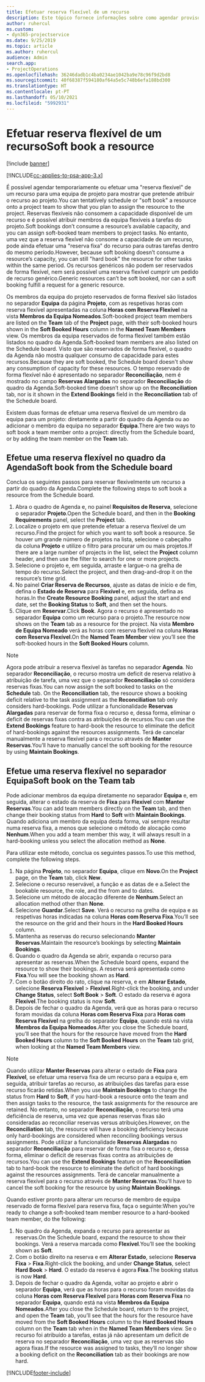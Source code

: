 ```yaml
---
title: Efetuar reserva flexível de um recurso
description: Este tópico fornece informações sobre como agendar provisoriamente ou efetuar uma reserva flexível de membros da equipa do projeto.
author: ruhercul
ms.custom:
- dyn365-projectservice
ms.date: 9/25/2019
ms.topic: article
ms.author: ruhercul
audience: Admin
search.app:
- ProjectOperations
ms.openlocfilehash: 36246dadb1c4ba0234ae1042ba9e78c96f9d2bd8
ms.sourcegitcommit: 40f68387f594180af64a5e5c748b6efa188bd300
ms.translationtype: HT
ms.contentlocale: pt-PT
ms.lasthandoff: 05/10/2021
ms.locfileid: "5992931"
---
```

# <a name="soft-book-a-resource"></a><span data-ttu-id="80ba0-103">Efetuar reserva flexível de um recurso</span><span class="sxs-lookup"><span data-stu-id="80ba0-103">Soft book a resource</span></span>

[!include [banner](../includes/psa-now-project-operations.md)]

[!INCLUDE[cc-applies-to-psa-app-3.x](../includes/cc-applies-to-psa-app-3x.md)]

<span data-ttu-id="80ba0-104">É possível agendar temporariamente ou efetuar uma "reserva flexível" de um recurso para uma equipa de projeto para mostrar que pretende atribuir o recurso ao projeto.</span><span class="sxs-lookup"><span data-stu-id="80ba0-104">You can tentatively schedule or "soft book" a resource onto a project team to show that you plan to assign the resource to the project.</span></span> <span data-ttu-id="80ba0-105">Reservas flexíveis não consomem a capacidade disponível de um recurso e é possível atribuir membros da equipa flexíveis a tarefas do projeto.</span><span class="sxs-lookup"><span data-stu-id="80ba0-105">Soft bookings don’t consume a resource’s available capacity, and you can assign soft-booked team members to project tasks.</span></span> <span data-ttu-id="80ba0-106">No entanto, uma vez que a reserva flexível não consome a capacidade de um recurso, pode ainda efetuar uma "reserva fixa" do recurso para outras tarefas dentro do mesmo período.</span><span class="sxs-lookup"><span data-stu-id="80ba0-106">However, because soft booking doesn’t consume a resource’s capacity, you can still "hard book" the resource for other tasks within the same period.</span></span> <span data-ttu-id="80ba0-107">Os recursos genéricos não podem ser reservados de forma flexível, nem será possível uma reserva flexível cumprir um pedido de recurso genérico.</span><span class="sxs-lookup"><span data-stu-id="80ba0-107">Generic resources can’t be soft booked, nor can a soft booking fulfill a request for a generic resource.</span></span>

<span data-ttu-id="80ba0-108">Os membros da equipa do projeto reservados de forma flexível são listados no separador **Equipa** da página **Projeto**, com as respetivas horas com reserva flexível apresentadas na coluna **Horas com Reserva Flexível** na vista **Membros da Equipa Nomeados**.</span><span class="sxs-lookup"><span data-stu-id="80ba0-108">Soft-booked project team members are listed on the **Team** tab of the **Project** page, with their soft-booked hours shown in the **Soft Booked Hours** column in the **Named Team Members** view.</span></span> <span data-ttu-id="80ba0-109">Os membros da equipa reservados de forma flexível também estão listados no quadro da Agenda.</span><span class="sxs-lookup"><span data-stu-id="80ba0-109">Soft-booked team members are also listed on the Schedule board.</span></span> <span data-ttu-id="80ba0-110">Visto que são reservados de forma flexível, o quadro da Agenda não mostra qualquer consumo de capacidade para estes recursos.</span><span class="sxs-lookup"><span data-stu-id="80ba0-110">Because they are soft booked, the Schedule board doesn't show any consumption of capacity for these resources.</span></span> <span data-ttu-id="80ba0-111">O tempo reservado de forma flexível não é apresentado no separador **Reconciliação**, nem é mostrado no campo **Reservas Alargadas** no separador **Reconciliação** do quadro da Agenda.</span><span class="sxs-lookup"><span data-stu-id="80ba0-111">Soft-booked time doesn’t show up on the **Reconciliation** tab, nor is it shown in the **Extend Bookings** field in the **Reconciliation** tab of the Schedule board.</span></span> 

<span data-ttu-id="80ba0-112">Existem duas formas de efetuar uma reserva flexível de um membro da equipa para um projeto: diretamente a partir do quadro da Agenda ou ao adicionar o membro da equipa no separador **Equipa**.</span><span class="sxs-lookup"><span data-stu-id="80ba0-112">There are two ways to soft book a team member onto a project: directly from the Schedule board, or by adding the team member on the **Team** tab.</span></span> 

## <a name="soft-book-from-the-schedule-board"></a><span data-ttu-id="80ba0-113">Efetue uma reserva flexível no quadro da Agenda</span><span class="sxs-lookup"><span data-stu-id="80ba0-113">Soft book from the Schedule board</span></span>
<span data-ttu-id="80ba0-114">Conclua os seguintes passos para reservar flexivelmente um recurso a partir do quadro da Agenda.</span><span class="sxs-lookup"><span data-stu-id="80ba0-114">Complete the following steps to soft book a resource from the Schedule board.</span></span> 

1. <span data-ttu-id="80ba0-115">Abra o quadro de Agenda e, no painel **Requisitos de Reserva**, selecione o separador **Projeto**.</span><span class="sxs-lookup"><span data-stu-id="80ba0-115">Open the Schedule board, and then in the **Booking Requirements** panel, select the **Project** tab.</span></span>
2. <span data-ttu-id="80ba0-116">Localize o projeto em que pretende efetuar a reserva flexível de um recurso.</span><span class="sxs-lookup"><span data-stu-id="80ba0-116">Find the project for which you want to soft book a resource.</span></span> <span data-ttu-id="80ba0-117">Se houver um grande número de projetos na lista, selecione o cabeçalho da coluna **Projeto** e utilize o filtro para procurar um ou mais projetos.</span><span class="sxs-lookup"><span data-stu-id="80ba0-117">If there are a large number of projects in the list, select the **Project** column header, and then use the filter to search for one or more projects.</span></span>
3. <span data-ttu-id="80ba0-118">Selecione o projeto e, em seguida, arraste e largue-o na grelha de tempo do recurso.</span><span class="sxs-lookup"><span data-stu-id="80ba0-118">Select the project, and then drag-and-drop it on the resource’s time grid.</span></span>
5. <span data-ttu-id="80ba0-119">No painel **Criar Reserva de Recursos**, ajuste as datas de início e de fim, defina o **Estado de Reserva** para **Flexível** e, em seguida, defina as horas.</span><span class="sxs-lookup"><span data-stu-id="80ba0-119">In the **Create Resource Booking** panel, adjust the start and end date, set the **Booking Status** to **Soft**, and then set the hours.</span></span> 
6. <span data-ttu-id="80ba0-120">Clique em **Reservar**.</span><span class="sxs-lookup"><span data-stu-id="80ba0-120">Click **Book**.</span></span> <span data-ttu-id="80ba0-121">Agora o recurso é apresentado no separador **Equipa** como um recurso para o projeto.</span><span class="sxs-lookup"><span data-stu-id="80ba0-121">The resource now shows on the **Team** tab as a resource for the project.</span></span> <span data-ttu-id="80ba0-122">Na vista **Membro de Equipa Nomeado** verá as horas com reserva flexível na coluna **Horas com Reserva Flexível**.</span><span class="sxs-lookup"><span data-stu-id="80ba0-122">On the **Named Team Member** view you’ll see the soft-booked hours in the **Soft Booked Hours** column.</span></span>

> [!NOTE]
> <span data-ttu-id="80ba0-123">Agora pode atribuir a reserva flexível às tarefas no separador **Agenda**. No separador **Reconciliação**, o recurso mostra um deficit de reserva relativo à atribuição de tarefa, uma vez que o separador **Reconciliação** só considera reservas fixas.</span><span class="sxs-lookup"><span data-stu-id="80ba0-123">You can now assign the soft booked to tasks on the **Schedule** tab. On the **Reconciliation** tab, the resource shows a booking deficit relative to the task assignment as the **Reconciliation** tab only considers hard-bookings.</span></span> <span data-ttu-id="80ba0-124">Pode utilizar a funcionalidade **Reservas Alargadas** para reservar de forma fixa o recurso e, dessa forma, eliminar o deficit de reservas fixas contra as atribuições de recursos.</span><span class="sxs-lookup"><span data-stu-id="80ba0-124">You can use the **Extend Bookings** feature to hard-book the resource to eliminate the deficit of hard-bookings against the resources assignments.</span></span> <span data-ttu-id="80ba0-125">Terá de cancelar manualmente a reserva flexível para o recurso através de **Manter Reservas**.</span><span class="sxs-lookup"><span data-stu-id="80ba0-125">You’ll have to manually cancel the soft booking for the resource by using **Maintain Bookings**.</span></span>

## <a name="soft-book-on-the-team-tab"></a><span data-ttu-id="80ba0-126">Efetue uma reserva flexível no separador Equipa</span><span class="sxs-lookup"><span data-stu-id="80ba0-126">Soft book on the Team tab</span></span>

<span data-ttu-id="80ba0-127">Pode adicionar membros da equipa diretamente no separador **Equipa** e, em seguida, alterar o estado da reserva de **Fixa** para **Flexível** com **Manter Reservas**.</span><span class="sxs-lookup"><span data-stu-id="80ba0-127">You can add team members directly on the **Team** tab, and then change their booking status from **Hard** to **Soft** with **Maintain Bookings**.</span></span> <span data-ttu-id="80ba0-128">Quando adiciona um membro da equipa desta forma, vai sempre resultar numa reserva fixa, a menos que selecione o método de alocação como **Nenhum**.</span><span class="sxs-lookup"><span data-stu-id="80ba0-128">When you add a team member this way, it will always result in a hard-booking unless you select the allocation method as **None**.</span></span>

<span data-ttu-id="80ba0-129">Para utilizar este método, conclua os seguintes passos.</span><span class="sxs-lookup"><span data-stu-id="80ba0-129">To use this method, complete the following steps.</span></span>

1. <span data-ttu-id="80ba0-130">Na página **Projeto**, no separador **Equipa**, clique em **Novo**.</span><span class="sxs-lookup"><span data-stu-id="80ba0-130">On the **Project** page, on the **Team** tab, click **New**.</span></span>
2. <span data-ttu-id="80ba0-131">Selecione o recurso reservável, a função e as datas de e a.</span><span class="sxs-lookup"><span data-stu-id="80ba0-131">Select the bookable resource, the role, and the from and to dates.</span></span>
3. <span data-ttu-id="80ba0-132">Selecione um método de alocação diferente de **Nenhum**.</span><span class="sxs-lookup"><span data-stu-id="80ba0-132">Select an allocation method other than **None**.</span></span>
4. <span data-ttu-id="80ba0-133">Selecione **Guardar**.</span><span class="sxs-lookup"><span data-stu-id="80ba0-133">Select **Save**.</span></span> <span data-ttu-id="80ba0-134">Verá o recurso na grelha de equipa e as respetivas horas indicadas na coluna **Horas com Reserva Fixa**.</span><span class="sxs-lookup"><span data-stu-id="80ba0-134">You’ll see the resource on the grid and their hours in the **Hard Booked Hours** column.</span></span>
5. <span data-ttu-id="80ba0-135">Mantenha as reservas do recurso selecionando **Manter Reservas**.</span><span class="sxs-lookup"><span data-stu-id="80ba0-135">Maintain the resource’s bookings by selecting **Maintain Bookings**.</span></span>
6. <span data-ttu-id="80ba0-136">Quando o quadro da Agenda se abrir, expanda o recurso para apresentar as reservas.</span><span class="sxs-lookup"><span data-stu-id="80ba0-136">When the Schedule board opens, expand the resource to show their bookings.</span></span> <span data-ttu-id="80ba0-137">A reserva será apresentada como **Fixa**.</span><span class="sxs-lookup"><span data-stu-id="80ba0-137">You will see the booking shown as **Hard**.</span></span>
7. <span data-ttu-id="80ba0-138">Com o botão direito do rato, clique na reserva, e em **Alterar Estado**, selecione **Reserva Flexível** \> **Flexível**.</span><span class="sxs-lookup"><span data-stu-id="80ba0-138">Right-click the booking, and under **Change Status**, select **Soft Book** \> **Soft**.</span></span> <span data-ttu-id="80ba0-139">O estado da reserva é agora **Flexível**.</span><span class="sxs-lookup"><span data-stu-id="80ba0-139">The booking status is now **Soft**.</span></span>
8. <span data-ttu-id="80ba0-140">Depois de fechar o quadro da Agenda, verá que as horas para o recurso foram movidas da coluna **Horas com Reserva Fixa** para **Horas com Reserva Flexível** na grelha do separador **Equipa**, quando está na vista **Membros da Equipa Nomeados**.</span><span class="sxs-lookup"><span data-stu-id="80ba0-140">After you close the Schedule board, you’ll see that the hours for the resource have moved from the **Hard Booked Hours** column to the **Soft Booked Hours** on the **Team** tab grid, when looking at the **Named Team Members** view.</span></span>

> [!NOTE]
> <span data-ttu-id="80ba0-141">Quando utilizar **Manter Reservas** para alterar o estado de **Fixa** para **Flexível**, se efetuar uma reserva fixa de um recurso para a equipa e, em seguida, atribuir tarefas ao recurso, as atribuições das tarefas para esse recurso ficarão retidas.</span><span class="sxs-lookup"><span data-stu-id="80ba0-141">When you use **Maintain Bookings** to change the status from **Hard** to **Soft**, if you hard-book a resource onto the team and then assign tasks to the resource, the task assignments for the resource are retained.</span></span> <span data-ttu-id="80ba0-142">No entanto, no separador **Reconciliação**, o recurso terá uma deficiência de reserva, uma vez que apenas reservas fixas são consideradas ao reconciliar reservas versus atribuições.</span><span class="sxs-lookup"><span data-stu-id="80ba0-142">However, on the **Reconciliation** tab, the resource will have a booking deficiency because only hard-bookings are considered when reconciling bookings versus assignments.</span></span> <span data-ttu-id="80ba0-143">Pode utilizar a funcionalidade **Reservas Alargadas** no separador **Reconciliação** para reservar de forma fixa o recurso e, dessa forma, eliminar o deficit de reservas fixas contra as atribuições de recursos.</span><span class="sxs-lookup"><span data-stu-id="80ba0-143">You can use the **Extend Bookings** feature on the **Reconciliation** tab to hard-book the resource to eliminate the deficit of hard bookings against the resources assignments.</span></span> <span data-ttu-id="80ba0-144">Terá de cancelar manualmente a reserva flexível para o recurso através de **Manter Reservas**.</span><span class="sxs-lookup"><span data-stu-id="80ba0-144">You’ll have to cancel the soft booking for the resource by using **Maintain Bookings**.</span></span>

<span data-ttu-id="80ba0-145">Quando estiver pronto para alterar um recurso de membro de equipa reservado de forma flexível para reserva fixa, faça o seguinte:</span><span class="sxs-lookup"><span data-stu-id="80ba0-145">When you’re ready to change a soft-booked team member resource to a hard-booked team member, do the following:</span></span>

1. <span data-ttu-id="80ba0-146">No quadro da Agenda, expanda o recurso para apresentar as reservas.</span><span class="sxs-lookup"><span data-stu-id="80ba0-146">On the Schedule board, expand the resource to show their bookings.</span></span> <span data-ttu-id="80ba0-147">Verá a reserva marcada como **Flexível**.</span><span class="sxs-lookup"><span data-stu-id="80ba0-147">You’ll see the booking shown as **Soft**.</span></span>
2. <span data-ttu-id="80ba0-148">Com o botão direito na reserva e em **Alterar Estado**, selecione **Reserva Fixa** \> **Fixa**.</span><span class="sxs-lookup"><span data-stu-id="80ba0-148">Right-click the booking, and under **Change Status**, select **Hard Book** \> **Hard**.</span></span> <span data-ttu-id="80ba0-149">O estado da reserva é agora **Fixa**.</span><span class="sxs-lookup"><span data-stu-id="80ba0-149">The booking status is now **Hard**.</span></span>
3. <span data-ttu-id="80ba0-150">Depois de fechar o quadro da Agenda, voltar ao projeto e abrir o separador **Equipa**, verá que as horas para o recurso foram movidas da coluna **Horas com Reserva Flexível** para **Horas com Reserva Fixa** no separador **Equipa**, quando está na vista **Membros da Equipa Nomeados**.</span><span class="sxs-lookup"><span data-stu-id="80ba0-150">After you close the Schedule board, return to the project, and open the **Team** tab, you’ll see that the hours for the resource have moved from the **Soft Booked Hours** column to the **Hard Booked Hours** column on the **Team** tab when in the **Named Team Members** view.</span></span> <span data-ttu-id="80ba0-151">Se o recurso foi atribuído a tarefas, estas já não apresentam um deficit de reserva no separador **Reconciliação**, uma vez que as reservas são agora fixas.</span><span class="sxs-lookup"><span data-stu-id="80ba0-151">If the resource was assigned to tasks, they’ll no longer show a booking deficit on the **Reconciliation** tab as their bookings are now hard.</span></span>



[!INCLUDE[footer-include](../includes/footer-banner.md)]
